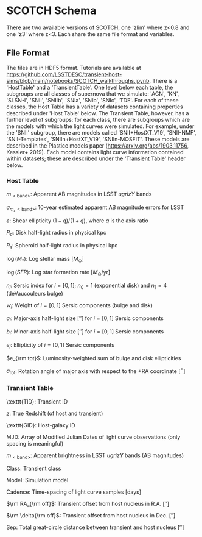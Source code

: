 # SCOTCH Schema

There are two available versions of SCOTCH, one 'zlim' where z<0.8 and one 'z3' where z<3. Each share the same file format and variables.

## File Format
The files are in HDF5 format. Tutorials are available at https://github.com/LSSTDESC/transient-host-sims/blob/main/notebooks/SCOTCH_walkthroughs.ipynb.
There is a 'HostTable' and a 'TransientTable'. One level below each table, the subgroups are all classes of supernova that we simulate: 'AGN', 'KN', 'SLSN-I', 'SNII', 'SNIIb', 'SNIa', 'SNIb', 'SNIc', 'TDE'. For each of these classes, the Host Table has a variety of datasets containing properties described under 'Host Table' below. The Transient Table, however, has a further level of subgroups: for each class, there are subgroups which are the models with which the light curves were simulated. For example, under the 'SNII' subgroup, there are models called 'SNII+HostXT_V19', 'SNII-NMF', 'SNII-Templates', 'SNIIn+HostXT_V19', 'SNIIn-MOSFIT'. These models are described in the Plasticc models paper (https://arxiv.org/abs/1903.11756, Kessler+ 2019). Each model contains light curve information contained within datasets; these are described under the 'Transient Table' header below.

### Host Table

$m_{<\mathrm{band}>}$: Apparent AB magnitudes in LSST $ugrizY$ bands

$\sigma_{m,<\mathrm{band}>}$: 10-year estimated apparent AB magnitude errors for LSST

$e$: Shear ellipticity $(1-q)/(1+q)$, where $q$ is the axis ratio

$R_d$: Disk half-light radius in physical kpc

$R_s$: Spheroid half-light radius in physical kpc

$\log{(M_*)}$: Log stellar mass $\left[M_{\odot}\right]$

$\log{(SFR)}$: Log star formation rate
$\left[M_{\odot}/\textrm{yr}\right]$ 

$n_i$: Sersic index for $i=[0,1]$; $n_0=1$ (exponential disk) and $n_1=4$ (deVaucouleurs bulge) 

$w_i$: Weight of $i=[0,1]$ Sersic components (bulge and disk) 

$a_i$: Major-axis half-light size $\left[''\right]$ for $i=[0,1]$ Sersic components 

$b_i$: Minor-axis half-light size $\left[''\right]$ for $i=[0,1]$ Sersic components 

$e_i$: Ellipticity of $i=[0,1]$ Sersic components 

$e_{\rm tot}$: Luminosity-weighted sum of bulge and disk ellipticities 

$a_{\mathrm{rot}}$: Rotation angle of major axis with respect to the +RA coordinate [$^{\circ}$] 

        
### Transient Table
\texttt{TID}: Transient ID

$z$: True Redshift (of host and transient) 

\texttt{GID}: Host-galaxy ID  

MJD: Array of Modified Julian Dates of light curve observations (only spacing is meaningful)

$m_{<\mathrm{band}>}$: Apparent brightness in LSST $ugrizY$ bands (AB magnitudes) 

Class: Transient class

Model: Simulation model

Cadence: Time-spacing of light curve samples [days] 

$\rm RA_{\rm off}$: Transient offset from host nucleus in R.A. [$''$]

$\rm \delta{\rm off}$: Transient offset from host nucleus in Dec. [$''$]

Sep: Total great-circle distance between transient and host nucleus [$''$]
